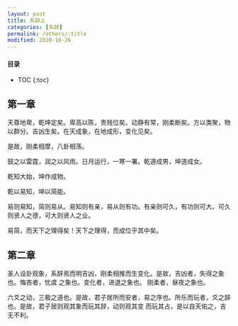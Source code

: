 ```yaml
---
layout: post
title: 系辞上
categories: [系辞]
permalink: /others/:title
modified: 2020-10-26
---
```


#### 目录

* TOC
{:toc}

## 第一章

天尊地卑，乾坤定矣。卑高以陈，贵贱位矣。动静有常，刚柔断矣。方以类聚，物以群分。吉凶生矣。在天成象，在地成形，变化见矣。

是故，刚柔相摩，八卦相荡。

鼓之以雷霆，润之以风雨。日月运行，一寒一署。乾道成男，坤道成女。

乾知大始，坤作成物。

乾以易知，坤以简能。

易则易知，简则易从。易知则有亲，易从则有功。有亲则可久，有功则可大。可久则贤人之德，可大则贤人之业。

易简，而天下之理得矣！天下之理得，而成位乎其中矣。


## 第二章

圣人设卦观象，系辞焉而明吉凶，刚柔相推而生变化。是故，吉凶者，失得之象也。悔吝者，忧虞 之象也。变化者，进退之象也。
刚柔者，昼夜之象也。

六爻之动，三极之道也。是故，君子居所而安者，易之序也。所乐而玩者，爻之辞也。是故，君子居则观其象而玩其辞，动则观其变
而玩其占，是以自天佑之，吉无不利。
